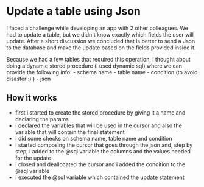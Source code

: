 # Update a table using Json

I faced a challenge while developing an app with 2 other colleagues. We had to update a table, but we didn't know exactly which fields the user will update. After a short discussion we concluded that is better to send a Json to the database and make the update based on the fields provided inside it. 

Because we had a few tables that required this operation, i thought about doing a dynamic stored procedure (i used dynamic sql) where we can provide the following info: 
    - schema name
    - table name
    - condition (to avoid disaster :) )
    - json  
 
## How it works

- first i started to create the stored procedure by giving it a name and declaring the params
- i declared the variables that will be used in the cursor and also the variable that will contain the final statement
- i did some checks on schema name, table name and condition
- i started composing the cursor that goes through the json and, step by step, i added to the @sql variable the columns and the values needed for the update
- i closed and deallocated the cursor and i added the condition to the @sql variable
- i executed the @sql variable which contained the update statement